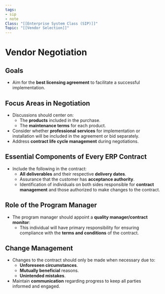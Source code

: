 ```yaml
---
tags:
- sip
- note
Class: "[[Enterprise System Class (SIP)]]"
Topic: "[[Vendor Selection]]"
---
```


# Vendor Negotiation

## Goals

- Aim for the **best licensing agreement** to facilitate a successful implementation.

## Focus Areas in Negotiation

- Discussions should center on:
    - The **products** included in the purchase.
    - The **maintenance terms** for each product.
- Consider whether **professional services** for implementation or installation will be included in the agreement or bid separately.
- Address **contract life cycle management** during negotiations.

## Essential Components of Every ERP Contract

- Include the following in the contract:
    - **All deliverables** and their respective **delivery dates**.
    - Assurance that the customer has **acceptance authority**.
    - Identification of individuals on both sides responsible for **contract management** and those authorized to make changes to the contract.

## Role of the Program Manager

- The program manager should appoint a **quality manager/contract monitor**:
    - This individual will have primary responsibility for ensuring compliance with the **terms and conditions** of the contract.

## Change Management

- Changes to the contract should only be made when necessary due to:
    - **Unforeseen circumstances**.
    - **Mutually beneficial** reasons.
    - **Unintended mistakes**.
- Maintain **communication** regarding progress to keep all parties informed and engaged.